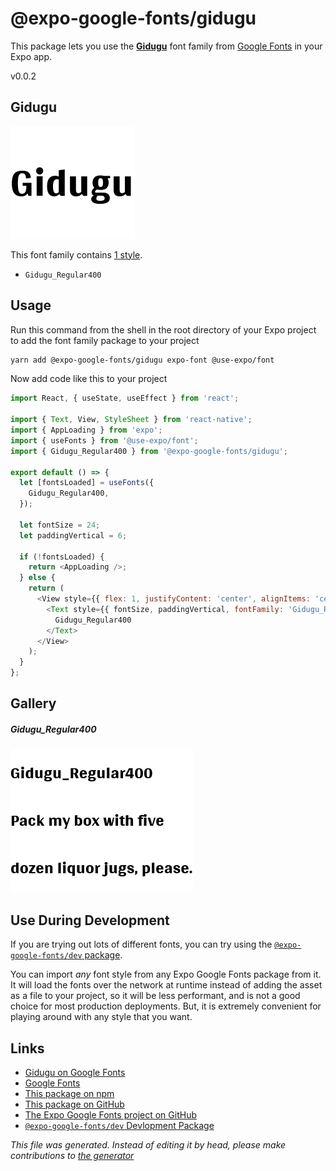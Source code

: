 # @expo-google-fonts/gidugu

This package lets you use the [**Gidugu**](https://fonts.google.com/specimen/Gidugu) font family from [Google Fonts](https://fonts.google.com/) in your Expo app.

v0.0.2

## Gidugu

![Gidugu](./font-family.png)

This font family contains [1 style](#gallery).

- `Gidugu_Regular400`

## Usage

Run this command from the shell in the root directory of your Expo project to add the font family package to your project
```sh
yarn add @expo-google-fonts/gidugu expo-font @use-expo/font
```

Now add code like this to your project
```js
import React, { useState, useEffect } from 'react';

import { Text, View, StyleSheet } from 'react-native';
import { AppLoading } from 'expo';
import { useFonts } from '@use-expo/font';
import { Gidugu_Regular400 } from '@expo-google-fonts/gidugu';

export default () => {
  let [fontsLoaded] = useFonts({
    Gidugu_Regular400,
  });

  let fontSize = 24;
  let paddingVertical = 6;

  if (!fontsLoaded) {
    return <AppLoading />;
  } else {
    return (
      <View style={{ flex: 1, justifyContent: 'center', alignItems: 'center' }}>
        <Text style={{ fontSize, paddingVertical, fontFamily: 'Gidugu_Regular400' }}>
          Gidugu_Regular400
        </Text>
      </View>
    );
  }
};

```

## Gallery

##### Gidugu_Regular400
![Gidugu_Regular400](./8cbe8c40904c76d293cafa7611edff01d450f676f40d33e66863b5f7b10e7e1e.ttf.png)


## Use During Development

If you are trying out lots of different fonts, you can try using the [`@expo-google-fonts/dev` package](https://www.npmjs.com/package/@expo-google-fonts/dev).

You can import *any* font style from any Expo Google Fonts package from it. It will load the fonts
over the network at runtime instead of adding the asset as a file to your project, so it will be 
less performant, and is not a good choice for most production deployments. But, it is extremely convenient
for playing around with any style that you want.

## Links

- [Gidugu on Google Fonts](https://fonts.google.com/specimen/Gidugu)
- [Google Fonts](https://fonts.google.com/)
- [This package on npm](https://www.npmjs.com/package/@expo-google-fonts/gidugu)
- [This package on GitHub](https://github.com/expo/google-fonts/tree/master/font-packages/gidugu)
- [The Expo Google Fonts project on GitHub](https://github.com/expo/google-fonts)
- [`@expo-google-fonts/dev` Devlopment Package](https://github.com/expo/google-fonts/tree/master/font-packages/dev)


*This file was generated. Instead of editing it by head, please make contributions to [the generator](https://github.com/expo/google-fonts/tree/master/packages/generator)*
